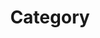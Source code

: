 ---
title: "Category"
layout: categories
permalink: categories
author_profile: true
sidebar_main : true
---